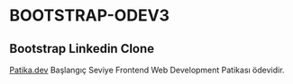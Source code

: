 # BOOTSTRAP-ODEV3
## Bootstrap Linkedin Clone
[Patika.dev](https://app.patika.dev/paths) Başlangıç Seviye Frontend Web Development Patikası ödevidir.